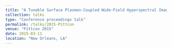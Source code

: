 ```yaml
---
title: "A Tunable Surface Plasmon-Coupled Wide-Field Hyperspectral Imaging Filter."
collection: talks
type: "Conference proceedings talk"
permalink: /talks/2015-Pittcon
venue: "Pittcon 2015"
date: 2015-03-11
location: "New Orleans, LA"
---
```



